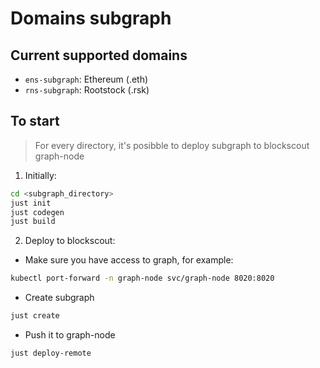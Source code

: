 # Domains subgraph

## Current supported domains

+ `ens-subgraph`: Ethereum (.eth)
+ `rns-subgraph`: Rootstock (.rsk)

## To start

> For every directory, it's posibble to deploy subgraph to blockscout graph-node


1. Initially:

```bash
cd <subgraph_directory>
just init
just codegen
just build
```

2. Deploy to blockscout:

+ Make sure you have access to graph, for example:

```bash
kubectl port-forward -n graph-node svc/graph-node 8020:8020
```

+ Create subgraph

```bash
just create
```

+ Push it to graph-node

```bash
just deploy-remote
```
